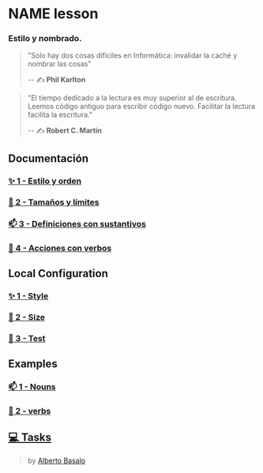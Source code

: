 # NAME lesson


### Estilo y nombrado.

> "Solo hay dos cosas difíciles en Informática: invalidar la caché y nombrar las cosas"
>
> -- ✍️ **Phil Karlton**


> "El tiempo dedicado a la lectura es muy superior al de escritura.
> Leemos código antiguo para escribir código nuevo.
> Facilitar la lectura facilita la escritura."
>
> -- ✍️ **Robert C. Martin**

## Documentación

### [✨ 1 - Estilo y orden](./docs/1-estilo_y_orden.md)

### [📏 2 - Tamaños y límites](./docs/2-tamanos_y_limites.md)

### [📫 3 - Definiciones con sustantivos](./docs/3-definiciones_con_sustantivos.md)

### [💪 4 - Acciones con verbos](./docs/4-acciones_con_verbos.md)


## Local Configuration

### [✨ 1 - Style](./docs/style-config.md)

### [📏 2 - Size](./docs/size-config.md)

### [🧪 3 - Test](./docs/jest-tests.md)

## Examples

### [📫 1 - Nouns](./src/examples/1-nouns)

### [💪 2 - verbs](./src/examples/2-verbs)

## [💻 Tasks](./src/tasks)

> by [Alberto Basalo](https://twitter.com/albertobasalo)

